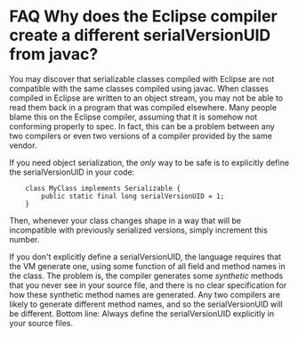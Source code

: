 

FAQ Why does the Eclipse compiler create a different serialVersionUID from javac?
=================================================================================

You may discover that serializable classes compiled with Eclipse are not compatible with the same classes compiled using javac. When classes compiled in Eclipse are written to an object stream, you may not be able to read them back in a program that was compiled elsewhere. Many people blame this on the Eclipse compiler, assuming that it is somehow not conforming properly to spec. In fact, this can be a problem between any two compilers or even two versions of a compiler provided by the same vendor.

If you need object serialization, the _only_ way to be safe is to explicitly define the serialVersionUID in your code:

        class MyClass implements Serializable {
            public static final long serialVersionUID = 1;
        }

  

Then, whenever your class changes shape in a way that will be incompatible with previously serialized versions, simply increment this number.

  

  
If you don't explicitly define a serialVersionUID, the language requires that the VM generate one, using some function of all field and method names in the class. The problem is, the compiler generates some _synthetic_ methods that you never see in your source file, and there is no clear specification for how these synthetic method names are generated. Any two compilers are likely to generate different method names, and so the serialVersionUID will be different. Bottom line: Always define the serialVersionUID explicitly in your source files.

